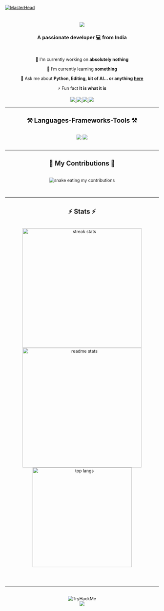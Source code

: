[![MasterHead](https://i.pinimg.com/originals/90/ca/e0/90cae0cf9b6cded6456a336101de9fd8.jpg)](https://www.youtube.com/watch?v=dQw4w9WgXcQ)

<h1 align="center">
    <img src="https://readme-typing-svg.herokuapp.com/?font=Righteous&size=35&center=true&vCenter=true&width=500&height=70&duration=4000&lines=Hi+There!+👋;+I'm+Shreyas+Daptare!;" />
</h1>

<h3 align="center">A passionate developer 💻 from India</h3>

<br/>

<div align="center">
 
 🔭 I’m currently working on **absolutely nothing**
 
 🌱 I’m currently learning **something**

💬 Ask me about **Python, Editing, bit of AI... or anything [here](https://github.com/Shreyas-Daptare/Shreyas-Daptare/issues)**

⚡ Fun fact **It is what it is**

 </div>
 <div align="center"> 
      <a href="https://x.com/Dev_Shreyas_" target="_blank">
    <img src="https://img.shields.io/badge/Twitter-1DA1F2?style=for-the-badge&logo=x&logoColor=white" target="_blank" />
  </a>
  <a href="mailto:quadaltigo.5@gmail.com">
    <img src="https://img.shields.io/badge/Gmail-333333?style=for-the-badge&logo=gmail&logoColor=red" />
  </a>
  <a href="//" target="_blank">
    <img src="https://img.shields.io/badge/LinkedIn-0077B5?style=for-the-badge&logo=linkedin&logoColor=white" target="_blank" />
  </a>
    <a href="https://tryhackme.com/p/ZINCop" target="_blank">
    <img src="https://img.shields.io/badge/TryHackme-88cc14?style=for-the-badge&logo=tryhackme&logoColor=white" target="_blank" />
  </a>
</div>
 <hr/>
<h2 align="center">⚒️ Languages-Frameworks-Tools ⚒️</h2>
<br/>
<div align="center">
    <img src="https://skillicons.dev/icons?i=py,c,cpp,css,html,js,java,dotnet,wordpress,bash,mysql,sklearn,flask" />
    <img src="https://skillicons.dev/icons?i=androidstudio,vscode,visualstudio,notion,obsidian,linux,kali,firebase,sqlite,github,discord,anaconda,idea,pycharm,sublime" /><br>
</div>
<br/>
<hr/>

<div align="center">
  <h2>🌱 My Contributions 🌱</h2>
  <br>
  <img alt="snake eating my contributions" src="https://raw.githubusercontent.com/Shreyas-Daptare/Shreyas-Daptare/output/github-contribution-grid-snake.svg" />
  <br/><br/><br/>
</div>
<hr/>

<h2 align="center">⚡ Stats ⚡</h2>
<br>
<div align=center>
  <img width=390 src="https://streak-stats.demolab.com/?user=Shreyas-Daptare&count_private=true&theme=react&border_radius=10" alt="streak stats"/>
  <img width=390 src="https://github-readme-stats.vercel.app/api?username=Shreyas-Daptare&count_private=true&show_icons=true&theme=react&rank_icon=github&border_radius=10" alt="readme stats" />
  <br/>
  <img width=325 align="center" src="https://github-readme-stats.vercel.app/api/top-langs/?username=Shreyas-Daptare&hide=HTML&langs_count=8&layout=compact&theme=react&border_radius=10&size_weight=0.5&count_weight=0.5&exclude_repo=github-readme-stats" alt="top langs" />
</div>

<br/><br/>

<hr/>

<br/>
<div align="center">
<img src="https://tryhackme-badges.s3.amazonaws.com/ZINCop.png" alt="TryHackMe"><br>
  <img src="https://profile-counter.glitch.me/Shreyas-Daptare/count.svg?"  />
  
</div>
